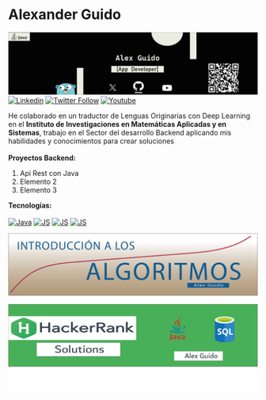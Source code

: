 # Alexander Guido
<!--Soy Matemático Aplicado y Científico en Computación con una gran pasión por los algoritmos y el desarrollo de software-->



<!--Banner (principal)-->
![](https://github.com/AlexGuido/AlexGuido/blob/main/BannerMain.png)
</br>
[![Linkedin](https://img.shields.io/badge/LinkedIn-0077B5?style=for-the-badge&logo=linkedin&logoColor=white)](https://www.linkedin.com/in/alxguido/) 
[![Twitter Follow](https://img.shields.io/badge/AlxGuido-000000?style=for-the-badge&logo=x&logoColor=white)](https://twitter.com/AlxGuido)
[![Youtube](https://img.shields.io/badge/Suscribe-FF0000?style=for-the-badge&logo=youtube&logoColor=white)](https://www.youtube.com/channel/UCadbSxLMjGApOHCK7YeFXug)

<!--Mi objetivo es combinar la precisión matemática con la creatividad tecnológica para resolver desafíos complejos y crear soluciones. <br></br>-->
He colaborado en un traductor de Lenguas Originarias con Deep Learning en el <b>Instituto de Investigaciones en Matemáticas Aplicadas y en Sistemas</b>, trabajo en el Sector del desarrollo Backend aplicando mis habilidades y conocimientos para crear soluciones </br></br>
<strong>Proyectos Backend:</strong> 
<ol>
  <li>Api Rest con Java</li>
  <li>Elemento 2</li>
  <li>Elemento 3</li>
</ol>

<strong>Tecnologías:</strong> 
</br></br>
[![Java](https://img.shields.io/badge/Java-ED8B00?style=for-the-badge&logo=openjdk&logoColor=white)](https://www.java.com/)
[![JS](https://img.shields.io/badge/Spring-6DB33F?style=for-the-badge&logo=spring&logoColor=white)](https://spring.io/) 
[![JS](https://img.shields.io/badge/Hibernate-59666C?style=for-the-badge&logo=Hibernate&logoColor=white)](https://hibernate.org/)
[![JS](https://img.shields.io/badge/Linux-FCC624?style=for-the-badge&logo=linux&logoColor=black)](https://www.linux.com/)


<!--Banner (Algoritmos)-->
![](https://github.com/AlexGuido/AlexGuido/blob/main/AlgoritmosBest.png)



<!--Banner (HackerRank)-->
![](https://github.com/AlexGuido/AlexGuido/blob/main/hackerRankBest.png)
</br>
